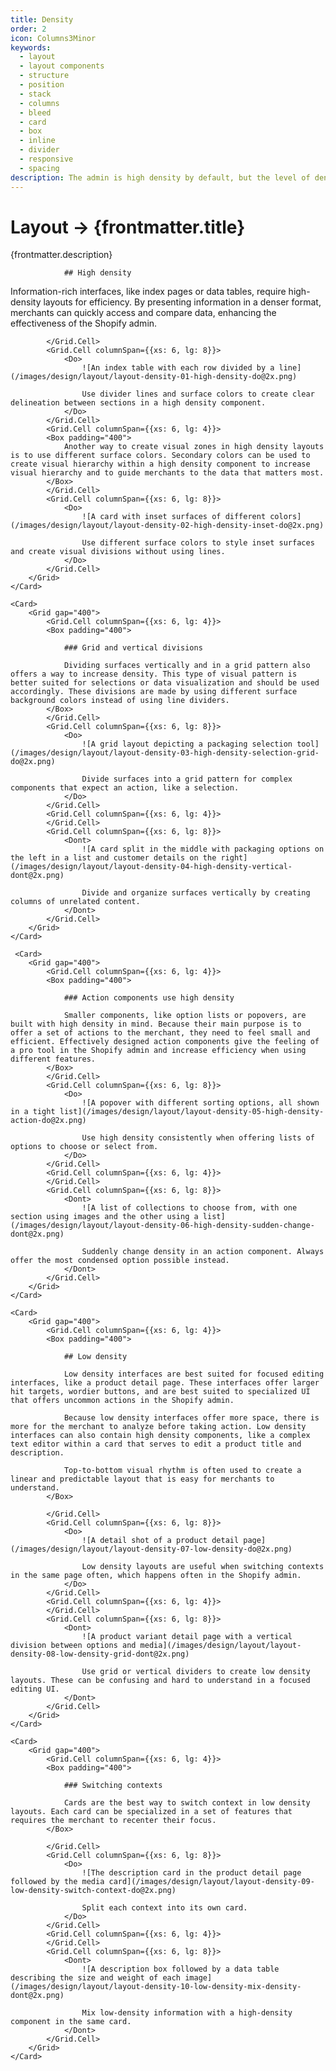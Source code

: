 ```yaml
---
title: Density
order: 2
icon: Columns3Minor
keywords:
  - layout
  - layout components
  - structure
  - position
  - stack
  - columns
  - bleed
  - card
  - box
  - inline
  - divider
  - responsive
  - spacing
description: The admin is high density by default, but the level of density can range depending on the merchant's task.
---
```


# Layout &rarr; {frontmatter.title}

<Lede>{frontmatter.description}</Lede>

<Subnav />

<Stack gap="800">
    <Card>
        <Grid gap="400">
            <Grid.Cell columnSpan={{xs: 6, lg: 4}}>
            <Box padding="400">

                ## High density

Information-rich interfaces, like index pages or data tables, require high-density layouts for efficiency. By presenting information in a denser format, merchants can quickly access and compare data, enhancing the effectiveness of the Shopify admin.

</Box>

            </Grid.Cell>
            <Grid.Cell columnSpan={{xs: 6, lg: 8}}>
                <Do>
                    ![An index table with each row divided by a line](/images/design/layout/layout-density-01-high-density-do@2x.png)

                    Use divider lines and surface colors to create clear delineation between sections in a high density component.
                </Do>
            </Grid.Cell>
            <Grid.Cell columnSpan={{xs: 6, lg: 4}}>
            <Box padding="400">
                Another way to create visual zones in high density layouts is to use different surface colors. Secondary colors can be used to create visual hierarchy within a high density component to increase visual hierarchy and to guide merchants to the data that matters most.
            </Box>
            </Grid.Cell>
            <Grid.Cell columnSpan={{xs: 6, lg: 8}}>
                <Do>
                    ![A card with inset surfaces of different colors](/images/design/layout/layout-density-02-high-density-inset-do@2x.png)

                    Use different surface colors to style inset surfaces and create visual divisions without using lines.
                </Do>
            </Grid.Cell>
        </Grid>
    </Card>

    <Card>
        <Grid gap="400">
            <Grid.Cell columnSpan={{xs: 6, lg: 4}}>
            <Box padding="400">

                ### Grid and vertical divisions

                Dividing surfaces vertically and in a grid pattern also offers a way to increase density. This type of visual pattern is better suited for selections or data visualization and should be used accordingly. These divisions are made by using different surface background colors instead of using line dividers.
            </Box>
            </Grid.Cell>
            <Grid.Cell columnSpan={{xs: 6, lg: 8}}>
                <Do>
                    ![A grid layout depicting a packaging selection tool](/images/design/layout/layout-density-03-high-density-selection-grid-do@2x.png)

                    Divide surfaces into a grid pattern for complex components that expect an action, like a selection.
                </Do>
            </Grid.Cell>
            <Grid.Cell columnSpan={{xs: 6, lg: 4}}>
            </Grid.Cell>
            <Grid.Cell columnSpan={{xs: 6, lg: 8}}>
                <Dont>
                    ![A card split in the middle with packaging options on the left in a list and customer details on the right](/images/design/layout/layout-density-04-high-density-vertical-dont@2x.png)

                    Divide and organize surfaces vertically by creating columns of unrelated content.
                </Dont>
            </Grid.Cell>
        </Grid>
    </Card>

     <Card>
        <Grid gap="400">
            <Grid.Cell columnSpan={{xs: 6, lg: 4}}>
            <Box padding="400">

                ### Action components use high density

                Smaller components, like option lists or popovers, are built with high density in mind. Because their main purpose is to offer a set of actions to the merchant, they need to feel small and efficient. Effectively designed action components give the feeling of a pro tool in the Shopify admin and increase efficiency when using different features.
            </Box>
            </Grid.Cell>
            <Grid.Cell columnSpan={{xs: 6, lg: 8}}>
                <Do>
                    ![A popover with different sorting options, all shown in a tight list](/images/design/layout/layout-density-05-high-density-action-do@2x.png)

                    Use high density consistently when offering lists of options to choose or select from.
                </Do>
            </Grid.Cell>
            <Grid.Cell columnSpan={{xs: 6, lg: 4}}>
            </Grid.Cell>
            <Grid.Cell columnSpan={{xs: 6, lg: 8}}>
                <Dont>
                    ![A list of collections to choose from, with one section using images and the other using a list](/images/design/layout/layout-density-06-high-density-sudden-change-dont@2x.png)

                    Suddenly change density in an action component. Always offer the most condensed option possible instead.
                </Dont>
            </Grid.Cell>
        </Grid>
    </Card>

    <Card>
        <Grid gap="400">
            <Grid.Cell columnSpan={{xs: 6, lg: 4}}>
            <Box padding="400">

                ## Low density

                Low density interfaces are best suited for focused editing interfaces, like a product detail page. These interfaces offer larger hit targets, wordier buttons, and are best suited to specialized UI that offers uncommon actions in the Shopify admin.

                Because low density interfaces offer more space, there is more for the merchant to analyze before taking action. Low density interfaces can also contain high density components, like a complex text editor within a card that serves to edit a product title and description.

                Top-to-bottom visual rhythm is often used to create a linear and predictable layout that is easy for merchants to understand.
            </Box>

            </Grid.Cell>
            <Grid.Cell columnSpan={{xs: 6, lg: 8}}>
                <Do>
                    ![A detail shot of a product detail page](/images/design/layout/layout-density-07-low-density-do@2x.png)

                    Low density layouts are useful when switching contexts in the same page often, which happens often in the Shopify admin.
                </Do>
            </Grid.Cell>
            <Grid.Cell columnSpan={{xs: 6, lg: 4}}>
            </Grid.Cell>
            <Grid.Cell columnSpan={{xs: 6, lg: 8}}>
                <Dont>
                    ![A product variant detail page with a vertical division between options and media](/images/design/layout/layout-density-08-low-density-grid-dont@2x.png)

                    Use grid or vertical dividers to create low density layouts. These can be confusing and hard to understand in a focused editing UI.
                </Dont>
            </Grid.Cell>
        </Grid>
    </Card>

    <Card>
        <Grid gap="400">
            <Grid.Cell columnSpan={{xs: 6, lg: 4}}>
            <Box padding="400">

                ### Switching contexts

                Cards are the best way to switch context in low density layouts. Each card can be specialized in a set of features that requires the merchant to recenter their focus.
            </Box>

            </Grid.Cell>
            <Grid.Cell columnSpan={{xs: 6, lg: 8}}>
                <Do>
                    ![The description card in the product detail page followed by the media card](/images/design/layout/layout-density-09-low-density-switch-context-do@2x.png)

                    Split each context into its own card.
                </Do>
            </Grid.Cell>
            <Grid.Cell columnSpan={{xs: 6, lg: 4}}>
            </Grid.Cell>
            <Grid.Cell columnSpan={{xs: 6, lg: 8}}>
                <Dont>
                    ![A description box followed by a data table describing the size and weight of each image](/images/design/layout/layout-density-10-low-density-mix-density-dont@2x.png)

                    Mix low-density information with a high-density component in the same card.
                </Dont>
            </Grid.Cell>
        </Grid>
    </Card>

</Stack>
